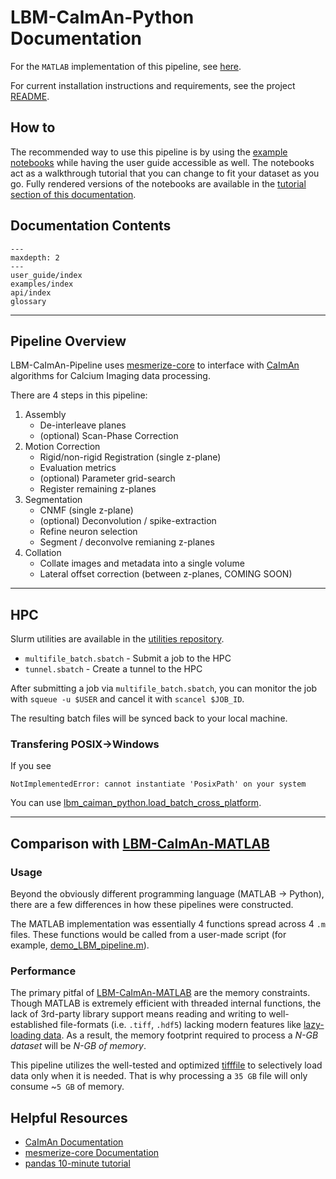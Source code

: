 # LBM-CaImAn-Python Documentation 

For the `MATLAB` implementation of this pipeline, see [here](https://github.com/MillerBrainObservatory/LBM-CaImAn-MATLAB/).

For current installation instructions and requirements, see the project [README](https://github.com/MillerBrainObservatory/LBM-CaImAn-Python/blob/master/README.md).

## How to

The recommended way to use this pipeline is by using the [example notebooks](https://github.com/MillerBrainObservatory/LBM-CaImAn-Python/tree/master/demos/notebooks) 
while having the user guide accessible as well. The notebooks act as a walkthrough tutorial that you can change to fit your dataset as you go. Fully rendered versions of the notebooks
are available in the [tutorial section of this documentation](https://millerbrainobservatory.github.io/LBM-CaImAn-Python/examples/index.html).

## Documentation Contents

```{toctree}
---
maxdepth: 2
---
user_guide/index
examples/index
api/index
glossary
```

----------------

## Pipeline Overview

LBM-CaImAn-Pipeline uses [mesmerize-core](https://github.com/nel-lab/mesmerize-core/tree/master) to interface with [CaImAn](https://github.com/flatironinstitute/CaImAn) algorithms for Calcium Imaging data processing.

There are 4 steps in this pipeline:

1. Assembly
    - De-interleave planes
    - (optional) Scan-Phase Correction
2. Motion Correction
    - Rigid/non-rigid Registration (single z-plane)
    - Evaluation metrics
    - (optional) Parameter grid-search
    - Register remaining z-planes
3. Segmentation
    - CNMF (single z-plane)
    - (optional) Deconvolution / spike-extraction
    - Refine neuron selection
    - Segment / deconvolve remianing z-planes
4. Collation
    - Collate images and metadata into a single volume
    - Lateral offset correction (between z-planes, COMING SOON)

----------------
## HPC

Slurm utilities are available in the [utilities repository](https://github.com/MillerBrainObservatory/utilities/tree/master/slurm).

- `multifile_batch.sbatch` - Submit a job to the HPC
- `tunnel.sbatch` - Create a tunnel to the HPC

After submitting a job via `multifile_batch.sbatch`, you can monitor the job with `squeue -u $USER` and cancel it with `scancel $JOB_ID`.

The resulting batch files will be synced back to your local machine.

### Transfering POSIX->Windows

If you see 
```{code-block} bash
NotImplementedError: cannot instantiate 'PosixPath' on your system
```

You can use [lbm_caiman_python.load_batch_cross_platform](#load_batch_cross_platform).

----------------

## Comparison with [LBM-CaImAn-MATLAB](https://github.com/MillerBrainObservatory/LBM-CaImAn-MATLAB/)

### Usage

Beyond the obviously different programming language (MATLAB -> Python), there are a few differences in how these pipelines were constructed.

The MATLAB implementation was essentially 4 functions spread across 4 `.m` files. These functions would be called from a user-made script (for example, [demo_LBM_pipeline.m](https://github.com/MillerBrainObservatory/LBM-CaImAn-MATLAB/blob/master/demo_LBM_pipeline.m)).

### Performance

The primary pitfal of [LBM-CaImAn-MATLAB](https://github.com/MillerBrainObservatory/LBM-CaImAn-MATLAB/) are the memory constraints. Though MATLAB is extremely efficient with threaded internal functions, the lack of 3rd-party library support means reading and writing to well-established file-formats (i.e. `.tiff`, `.hdf5`) lacking modern features like [lazy-loading data](https://www.imperva.com/learn/performance/lazy-loading/). As a result, the memory footprint required to process a *N-GB dataset* will be *N-GB of memory*. 

This pipeline utilizes the well-tested and optimized [tifffile](https://pypi.org/project/tifffile/) to selectively load data only when it is needed. That is why processing a `35 GB` file will only consume ~`5 GB` of memory.

## Helpful Resources

- [CaImAn Documentation](https://caiman.readthedocs.io/en/latest/)
- [mesmerize-core Documentation](https://mesmerize-core.readthedocs.io/en/latest/#installation)
- [pandas 10-minute tutorial](https://pandas.pydata.org/docs/user_guide/10min.html)
